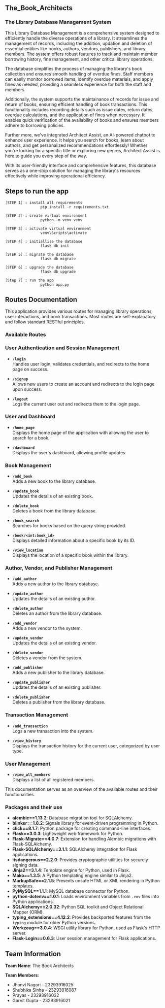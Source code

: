 ## The_Book_Architects

### The Library Database Management System
  
This Library Database Management is a comprehensive system designed to efficiently handle the diverse operations of a library. It streamlines the management of records, including the addition, updation and deletion of essential entities like books, authors, vendors, publishers, and library members. The system offers robust features to track and maintain member borrowing history, fine management, and other critical library operations.

The database simplifies the process of managing the library's book collection and ensures smooth handling of overdue fines. Staff members can easily monitor borrowed items, identify overdue materials, and apply fines as needed, providing a seamless experience for both the staff and members.

Additionally, the system supports the maintainance of records for issue and return of books, ensuring efficient handling of book transactions. This functionality includes recording details such as issue dates, return dates, overdue calculations, and the application of fines when necessary. It enables quick verification of the availability of books and ensures members adhere to borrowing policies.

Further more, we've integrated Architect Assist, an AI-powered chatbot to enhance user experience. It helps you search for books, learn about authors, and get personalized recommendations effortlessly! Whether you're looking for a specific title or exploring new genres, Architect Assist is here to guide you every step of the way.

With its user-friendly interface and comprehensive features, this database serves as a one-stop solution for managing the library's resources effectively while improving operational efficiency. 

## Steps to run the app
    [STEP 1] : install all requirements
                    pip install -r requirements.txt

    [STEP 2] : create virtual environment
                    python -m venv venv

    [STEP 3] : activate virtual environment
                    venv\Scripts\activate

    [STEP 4] : initiallise the database 
                    flask db init

    [STEP 5] : migrate the database 
                    flask db migrate

    [STEP 6] : upgrade the database 
                    flask db upgrade

    [Step 7] : run the app 
                    python app.py

                    
## Routes Documentation


This application provides various routes for managing library operations, user interactions, and book transactions. Most routes are self-explanatory and follow standard RESTful principles.

### Available Routes

### User Authentication and Session Management
- **`/login`**  
  Handles user login, validates credentials, and redirects to the home page on success.

- **`/signup`**  
  Allows new users to create an account and redirects to the login page upon success.

- **`/logout`**  
  Logs the current user out and redirects them to the login page.

### User and Dashboard
- **`/home_page`**  
  Displays the home page of the application with allowing the user to search for a book.

- **`/dashboard`**  
  Displays the user's dashboard, allowing profile updates.

### Book Management
- **`/add_book`**  
  Adds a new book to the library database.

- **`/update_book`**  
  Updates the details of an existing book.

- **`/delete_book`**  
  Deletes a book from the library database.

- **`/book_search`**  
  Searches for books based on the query string provided.

- **`/book/<int:book_id>`**  
  Displays detailed information about a specific book by its ID.

- **`/view_location`**  
  Displays the location of a specific book within the library.

### Author, Vendor, and Publisher Management
- **`/add_author`**  
  Adds a new author to the library database.

- **`/update_author`**  
  Updates the details of an existing author.

- **`/delete_author`**  
  Deletes an author from the library database.

- **`/add_vendor`**  
  Adds a new vendor to the system.

- **`/update_vendor`**  
  Updates the details of an existing vendor.

- **`/delete_vendor`**  
  Deletes a vendor from the system.

- **`/add_publisher`**  
  Adds a new publisher to the library database.

- **`/update_publisher`**  
  Updates the details of an existing publisher.

- **`/delete_publisher`**  
  Deletes a publisher from the library database.

### Transaction Management
- **`/add_transaction`**  
  Logs a new transaction into the system.
  
- **`/view_history`**  
  Displays the transaction history for the current user, categorized by user type.

### User Management
- **`/view_all_members`**  
  Displays a list of all registered members.

This documentation serves as an overview of the available routes and their functionalities.

### Packages and their use

- **alembic==1.13.2**: Database migration tool for SQLAlchemy.
- **blinker==1.8.2**: Signals library for event-driven programming in Python.
- **click==8.1.7**: Python package for creating command-line interfaces.
- **Flask==3.0.3**: Lightweight web framework for Python.
- **Flask-Migrate==4.0.7**: Extension for handling Alembic migrations with Flask-SQLAlchemy.
- **Flask-SQLAlchemy==3.1.1**: SQLAlchemy integration for Flask applications.
- **itsdangerous==2.2.0**: Provides cryptographic utilities for securely signing data.
- **Jinja2==3.1.4**: Template engine for Python, used in Flask.
- **Mako==1.3.5**: A Python templating engine similar to Jinja2.
- **MarkupSafe==2.1.5**: Prevents unsafe HTML or XML rendering in Python templates.
- **PyMySQL==1.1.1**: MySQL database connector for Python.
- **python-dotenv==1.0.1**: Loads environment variables from `.env` files into Python applications.
- **SQLAlchemy==2.0.32**: Python SQL toolkit and Object Relational Mapper (ORM).
- **typing_extensions==4.12.2**: Provides backported features from the `typing` module for older Python versions.
- **Werkzeug==3.0.4**: WSGI utility library for Python, used as Flask's HTTP server.
- **Flask-Login==0.6.3**: User session management for Flask applications.



## Team Information

**Team Name**: The Book Architects  

**Team Members**:  
- Jhanvi Nagori - 23293916025  
- Shubhika Sinha - 23293916087  
- Prayas  - 23293916032  
- Garvit Gupta - 23293916021  


